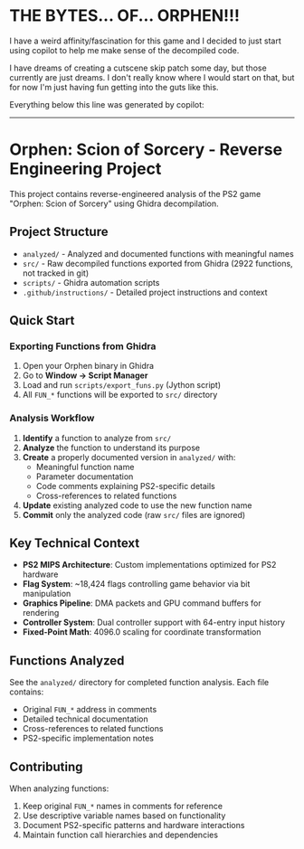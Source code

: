 # THE BYTES... OF... ORPHEN!!!

I have a weird affinity/fascination for this game and I decided to just start using copilot to help me make sense of the decompiled code.

I have dreams of creating a cutscene skip patch some day, but those currently are just dreams. I don't really know where I would start on that, but for now I'm just having fun getting into the guts like this.

Everything below this line was generated by copilot:

---

# Orphen: Scion of Sorcery - Reverse Engineering Project

This project contains reverse-engineered analysis of the PS2 game "Orphen: Scion of Sorcery" using Ghidra decompilation.

## Project Structure

- `analyzed/` - Analyzed and documented functions with meaningful names
- `src/` - Raw decompiled functions exported from Ghidra (2922 functions, not tracked in git)
- `scripts/` - Ghidra automation scripts
- `.github/instructions/` - Detailed project instructions and context

## Quick Start

### Exporting Functions from Ghidra

1. Open your Orphen binary in Ghidra
2. Go to **Window → Script Manager**
3. Load and run `scripts/export_funs.py` (Jython script)
4. All `FUN_*` functions will be exported to `src/` directory

### Analysis Workflow

1. **Identify** a function to analyze from `src/`
2. **Analyze** the function to understand its purpose
3. **Create** a properly documented version in `analyzed/` with:
   - Meaningful function name
   - Parameter documentation
   - Code comments explaining PS2-specific details
   - Cross-references to related functions
4. **Update** existing analyzed code to use the new function name
5. **Commit** only the analyzed code (raw `src/` files are ignored)

## Key Technical Context

- **PS2 MIPS Architecture**: Custom implementations optimized for PS2 hardware
- **Flag System**: ~18,424 flags controlling game behavior via bit manipulation
- **Graphics Pipeline**: DMA packets and GPU command buffers for rendering
- **Controller System**: Dual controller support with 64-entry input history
- **Fixed-Point Math**: 4096.0 scaling for coordinate transformation

## Functions Analyzed

See the `analyzed/` directory for completed function analysis. Each file contains:

- Original `FUN_*` address in comments
- Detailed technical documentation
- Cross-references to related functions
- PS2-specific implementation notes

## Contributing

When analyzing functions:

1. Keep original `FUN_*` names in comments for reference
2. Use descriptive variable names based on functionality
3. Document PS2-specific patterns and hardware interactions
4. Maintain function call hierarchies and dependencies
